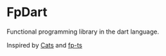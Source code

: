 # FpDart
Functional programming library in the dart language.

Inspired by [Cats](https://typelevel.org/cats/typeclasses.html#type-classes-in-cats) and [fp-ts](https://gcanti.github.io/fp-ts/)